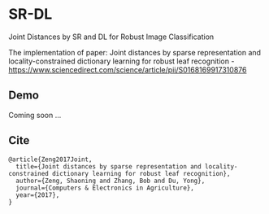 # SR-DL
Joint Distances by SR and DL for Robust Image Classification

The implementation of paper: Joint distances by sparse representation and locality-constrained dictionary learning for robust leaf recognition - https://www.sciencedirect.com/science/article/pii/S0168169917310876 

## Demo

Coming soon ...

## Cite 
```   
@article{Zeng2017Joint,
  title={Joint distances by sparse representation and locality-constrained dictionary learning for robust leaf recognition},
  author={Zeng, Shaoning and Zhang, Bob and Du, Yong},
  journal={Computers & Electronics in Agriculture},
  year={2017},
}  



